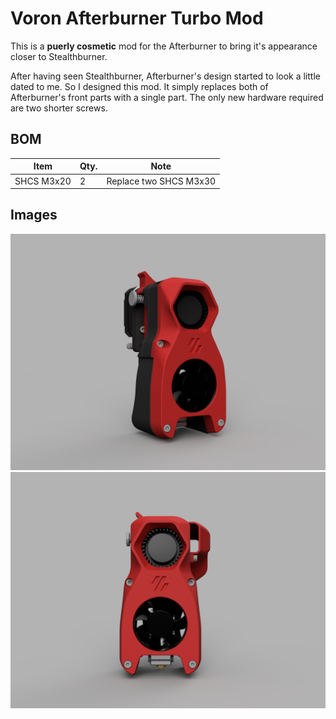 # Voron Afterburner Turbo Mod

This is a **puerly cosmetic** mod for the Afterburner to bring it's appearance closer to Stealthburner.

After having seen Stealthburner, Afterburner's design started to look a little dated to me. So I designed this mod.
It simply replaces both of Afterburner's front parts with a single part. The only new hardware required are two shorter screws.

## BOM
| Item | Qty. | Note |
| --- | --- | --- |
| SHCS M3x20 | 2 | Replace two SHCS M3x30 |

## Images
![Ab Turbo Image 01](Images/01.png)
![Ab Turbo Image 02](Images/02.png)
